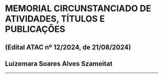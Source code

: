 # MEMORIAL CIRCUNSTANCIADO DE ATIVIDADES, TÍTULOS E PUBLICAÇÕES 
## (Edital ATAC nº 12/2024, de 21/08/2024)

## Luizemara Soares Alves Szameitat
_________________________
